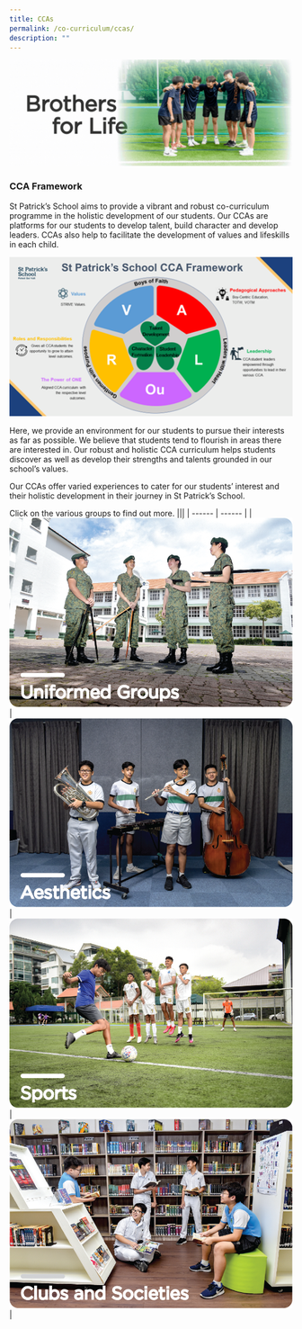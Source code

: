 ```yaml
---
title: CCAs
permalink: /co-curriculum/ccas/
description: ""
---
```

![](/images/ccabanner_gif.gif)

### **CCA Framework**

St Patrick’s School aims to provide a vibrant and robust co-curriculum programme in the holistic development of our students. Our CCAs are platforms for our students to develop talent, build character and develop leaders. CCAs also help to facilitate the development of values and lifeskills in each child. &nbsp;&nbsp;

![](/images/cca%20overview.png)

Here, we provide an environment for our students to pursue their interests as far as possible. We believe that students tend to flourish in areas there are interested in. Our robust and holistic CCA curriculum helps students discover as well as develop their strengths and talents grounded in our school’s values.

Our CCAs offer varied experiences to cater for our students’ interest and their holistic development in their journey in St Patrick’s School.

Click on the various groups to find out more.
|||
| ------ | ------ |
|<a href="/co-curriculum/cca2/uniformed-groups/"><img src="/images/uniformed%20groups.png"></a>| ![](/images/aesthetics.png)|
![](/images/sports.png)|![](/images/clubs%20and%20societies.png)
|